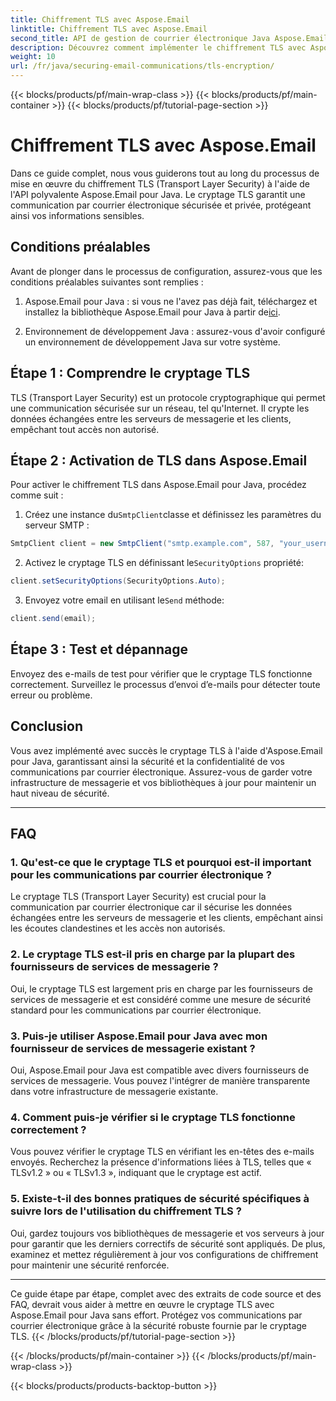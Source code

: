 ```yaml
---
title: Chiffrement TLS avec Aspose.Email
linktitle: Chiffrement TLS avec Aspose.Email
second_title: API de gestion de courrier électronique Java Aspose.Email
description: Découvrez comment implémenter le chiffrement TLS avec Aspose.Email pour Java. Suivez notre guide étape par étape avec le code source et la FAQ pour une communication sécurisée par e-mail.
weight: 10
url: /fr/java/securing-email-communications/tls-encryption/
---
```


{{< blocks/products/pf/main-wrap-class >}}
{{< blocks/products/pf/main-container >}}
{{< blocks/products/pf/tutorial-page-section >}}

# Chiffrement TLS avec Aspose.Email


Dans ce guide complet, nous vous guiderons tout au long du processus de mise en œuvre du chiffrement TLS (Transport Layer Security) à l'aide de l'API polyvalente Aspose.Email pour Java. Le cryptage TLS garantit une communication par courrier électronique sécurisée et privée, protégeant ainsi vos informations sensibles.

## Conditions préalables

Avant de plonger dans le processus de configuration, assurez-vous que les conditions préalables suivantes sont remplies :

1.  Aspose.Email pour Java : si vous ne l'avez pas déjà fait, téléchargez et installez la bibliothèque Aspose.Email pour Java à partir de[ici](https://releases.aspose.com/email/java/).

2. Environnement de développement Java : assurez-vous d'avoir configuré un environnement de développement Java sur votre système.

## Étape 1 : Comprendre le cryptage TLS

TLS (Transport Layer Security) est un protocole cryptographique qui permet une communication sécurisée sur un réseau, tel qu'Internet. Il crypte les données échangées entre les serveurs de messagerie et les clients, empêchant tout accès non autorisé.

## Étape 2 : Activation de TLS dans Aspose.Email

Pour activer le chiffrement TLS dans Aspose.Email pour Java, procédez comme suit :

1.  Créez une instance du`SmtpClient`classe et définissez les paramètres du serveur SMTP :

   ```java
   SmtpClient client = new SmtpClient("smtp.example.com", 587, "your_username", "your_password");
   ```

2.  Activez le cryptage TLS en définissant le`SecurityOptions` propriété:

   ```java
   client.setSecurityOptions(SecurityOptions.Auto);
   ```

3.  Envoyez votre email en utilisant le`Send` méthode:

   ```java
   client.send(email);
   ```

## Étape 3 : Test et dépannage

Envoyez des e-mails de test pour vérifier que le cryptage TLS fonctionne correctement. Surveillez le processus d’envoi d’e-mails pour détecter toute erreur ou problème.

## Conclusion

Vous avez implémenté avec succès le cryptage TLS à l'aide d'Aspose.Email pour Java, garantissant ainsi la sécurité et la confidentialité de vos communications par courrier électronique. Assurez-vous de garder votre infrastructure de messagerie et vos bibliothèques à jour pour maintenir un haut niveau de sécurité.

---

## FAQ

### 1. Qu'est-ce que le cryptage TLS et pourquoi est-il important pour les communications par courrier électronique ?

Le cryptage TLS (Transport Layer Security) est crucial pour la communication par courrier électronique car il sécurise les données échangées entre les serveurs de messagerie et les clients, empêchant ainsi les écoutes clandestines et les accès non autorisés.

### 2. Le cryptage TLS est-il pris en charge par la plupart des fournisseurs de services de messagerie ?

Oui, le cryptage TLS est largement pris en charge par les fournisseurs de services de messagerie et est considéré comme une mesure de sécurité standard pour les communications par courrier électronique.

### 3. Puis-je utiliser Aspose.Email pour Java avec mon fournisseur de services de messagerie existant ?

Oui, Aspose.Email pour Java est compatible avec divers fournisseurs de services de messagerie. Vous pouvez l'intégrer de manière transparente dans votre infrastructure de messagerie existante.

### 4. Comment puis-je vérifier si le cryptage TLS fonctionne correctement ?

Vous pouvez vérifier le cryptage TLS en vérifiant les en-têtes des e-mails envoyés. Recherchez la présence d'informations liées à TLS, telles que « TLSv1.2 » ou « TLSv1.3 », indiquant que le cryptage est actif.

### 5. Existe-t-il des bonnes pratiques de sécurité spécifiques à suivre lors de l'utilisation du chiffrement TLS ?

Oui, gardez toujours vos bibliothèques de messagerie et vos serveurs à jour pour garantir que les derniers correctifs de sécurité sont appliqués. De plus, examinez et mettez régulièrement à jour vos configurations de chiffrement pour maintenir une sécurité renforcée.

---

Ce guide étape par étape, complet avec des extraits de code source et des FAQ, devrait vous aider à mettre en œuvre le cryptage TLS avec Aspose.Email pour Java sans effort. Protégez vos communications par courrier électronique grâce à la sécurité robuste fournie par le cryptage TLS.
{{< /blocks/products/pf/tutorial-page-section >}}

{{< /blocks/products/pf/main-container >}}
{{< /blocks/products/pf/main-wrap-class >}}

{{< blocks/products/products-backtop-button >}}
